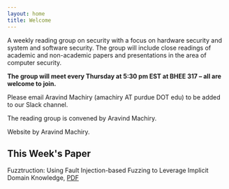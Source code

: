 ```yaml
---
layout: home
title: Welcome
---
```


A weekly reading group on security with a focus on hardware security and system and software security. The group will include close readings of academic and non-academic papers and presentations in the area of computer security.


**The group will meet every Thursday at 5:30 pm EST at BHEE 317 – all are welcome to join.**

Please email Aravind Machiry (amachiry AT purdue DOT edu) to be added to our Slack channel.

The reading group is convened by Aravind Machiry. 

Website by Aravind Machiry.

## This Week's Paper

Fuzztruction: Using Fault Injection-based Fuzzing to Leverage Implicit Domain Knowledge, [PDF](https://www.usenix.org/system/files/usenixsecurity23-bars.pdf)
